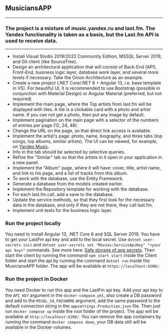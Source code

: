 ## MusiciansAPP

------------

### The project is a mixture of music.yandex.ru and last.fm. The Yandex functionality is taken as a basis, but the Last.fm API is used to receive data.

------------

- Install Visual Studio 2019/2022 Community Edition, MSSQL Server 2019, and Git client (like SourceTree).
- Design an architectural application that will consist of Back-End (API), Front-End, business logic layer, database work layer, and several more levels if necessary. Take the Onion Architecture as an example.
- Create a new project (.NET Core/.NET 6 + Angular 13, i.e. base template in VS). For beautiful UI, it is recommended to use Bootstrap (possible in conjunction with Material Design) or Angular Material (preferred, but not required)
- Implement the main page, where the Top artists from last.fm will be displayed with tiles.
A tile is a clickable card with a photo and artist name. If you can not get a photo, then put any image by default.
- Implement pagination on the main page with a selector of the numbers of entries per page (12, 24, 48).
- Change the URL on the page, so that direct link access is available.
- Implement the artist's page: photo, name, biography, and three tabs (top songs, top albums, similar artists). The UI can be viewed, for example, on [Yandex Music](https://music.yandex.ru/artist/792433/tracks).
- Info in the tab should be selected by selective queries.
- Refine the "Similar" tab so that the artists in it open in your application in a new panel.
- Implement the "Album" page, where it will have: cover, title, artist name, and link to his page, and a list of tracks from this album.
- To work with the database, use the Entity Framework.
- Generate a database from the models created earlier.
- Implement the Repository template for working with the database.
- For each last.fm call, add a save to the database.
- Update the service methods, so that they first look for the necessary data in the database, and only if they are not there, they call last.fm.
- Implement unit tests for the business logic layer.

### Run the project locally
You need to install Angular 13, .NET Core 6 and SQL Server 2019.
You have to get your LastFm api key and add to the local secret. Use `dotnet user-secrets init` and `dotnet user-secrets set "Movies:ServiceApiKey" "<your api key>"` commands. See more here: [Safe storage of app secrets](https://learn.microsoft.com/en-us/aspnet/core/security/app-secrets). Then start the client by running the command `npm start start` inside the Client folder and start the api by running the command `dotnet run` inside the MusiciansAPP folder. The app will be available at `https://localhost:4200/`.

### Run the project in Docker
You need Docker to run this app and the LastFm api key. Add your api key to the `API_KEY` argument in the `docker-compose.yml`, also create a DB password and add to the `MSSQL_SA_PASSWORD` argument, add the same password to the default connection string in the `appsettings.Production.json` file. Then just run `docker compose up` inside the root folder of the project. The app will be available at `http://localhost:4200/`. You can remove the app containers by running the command `docker compose down`, your DB data still will be available in the Docker volumes.